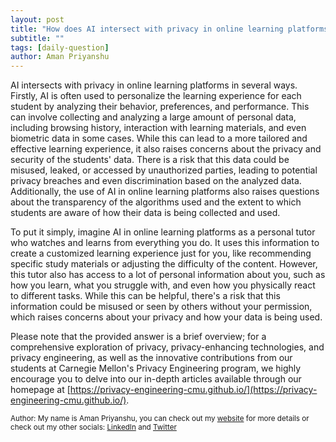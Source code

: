 ```yaml
---
layout: post
title: "How does AI intersect with privacy in online learning platforms?"
subtitle: ""
tags: [daily-question]
author: Aman Priyanshu
---
```


AI intersects with privacy in online learning platforms in several ways. Firstly, AI is often used to personalize the learning experience for each student by analyzing their behavior, preferences, and performance. This can involve collecting and analyzing a large amount of personal data, including browsing history, interaction with learning materials, and even biometric data in some cases. While this can lead to a more tailored and effective learning experience, it also raises concerns about the privacy and security of the students' data. There is a risk that this data could be misused, leaked, or accessed by unauthorized parties, leading to potential privacy breaches and even discrimination based on the analyzed data. Additionally, the use of AI in online learning platforms also raises questions about the transparency of the algorithms used and the extent to which students are aware of how their data is being collected and used.

To put it simply, imagine AI in online learning platforms as a personal tutor who watches and learns from everything you do. It uses this information to create a customized learning experience just for you, like recommending specific study materials or adjusting the difficulty of the content. However, this tutor also has access to a lot of personal information about you, such as how you learn, what you struggle with, and even how you physically react to different tasks. While this can be helpful, there's a risk that this information could be misused or seen by others without your permission, which raises concerns about your privacy and how your data is being used.

Please note that the provided answer is a brief overview; for a comprehensive exploration of privacy, privacy-enhancing technologies, and privacy engineering, as well as the innovative contributions from our students at Carnegie Mellon's Privacy Engineering program, we highly encourage you to delve into our in-depth articles available through our homepage at [https://privacy-engineering-cmu.github.io/](https://privacy-engineering-cmu.github.io/).

<small>Author: My name is Aman Priyanshu, you can check out my [website](https://amanpriyanshu.github.io/) for more details or check out my other socials: [LinkedIn](https://www.linkedin.com/in/aman-priyanshu/) and [Twitter](https://twitter.com/AmanPriyanshu6)</small>
